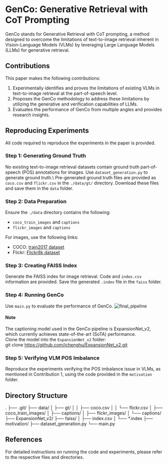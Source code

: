# GenCo: Generative Retrieval with CoT Prompting

GenCo stands for Generative Retrieval with CoT prompting, a method designed to overcome the limitations of text-to-image retrieval inherent in Vision-Language Models (VLMs) by leveraging Large Language Models (LLMs) for generative retrieval.

## Contributions
This paper makes the following contributions:
1. Experimentally identifies and proves the limitations of existing VLMs in text-to-image retrieval at the part-of-speech level.
2. Proposes the GenCo methodology to address these limitations by utilizing the generative and verification capabilities of LLMs.
3. Evaluates the performance of GenCo from multiple angles and provides research insights.

## Reproducing Experiments
All code required to reproduce the experiments in the paper is provided.

### Step 1: Generating Ground Truth
No existing text-to-image retrieval datasets contain ground truth part-of-speech (POS) annotations for images. Use `dataset_generation.py` to generate ground truth.\ 
Pre-generated ground truth files are provided as `coco.csv` and `flickr.csv` in the `./data/gt/` directory. Download these files and save them in the `data` folder.

### Step 2: Data Preparation
Ensure the `./data` directory contains the following:
- `coco_train_images` and `captions`
- `flickr_images` and `captions`

For images, use the following links:
- COCO: [train2017 dataset](https://cocodataset.org/#download)
- Flickr: [Flickr8k dataset](https://www.kaggle.com/datasets/adityajn105/flickr8k)

### Step 3: Creating FAISS Index
Generate the FAISS index for image retrieval. Code and `index.csv` information are provided. Save the generated `.index` file in the `faiss` folder.

### Step 4: Running GenCo
Use `main.py` to evaluate the performance of GenCo.
![final_pipeline](https://github.com/user-attachments/assets/608d5c12-7290-4254-b559-5c59641b53d0)
#### Note
The captioning model used in the GenCo pipeline is ExpansionNet_v2, which currently achieves state-of-the-art (SoTA) performance. \
Clone the model into the `ExpansionNet_v2` folder:\
git clone https://github.com/jchenghu/ExpansionNet_v2.git

### Step 5: Verifying VLM POS Imbalance
Reproduce the experiments verifying the POS imbalance issue in VLMs, as mentioned in Contribution 1, using the code provided in the `motivation` folder.

## Directory Structure
.
├── .git/
├── data/
│ ├── gt/
│ │ ├── coco.csv
│ │ └── flickr.csv
│ ├── coco_train_images/
│ ├── captions/
│ ├── flickr_images/
│ └── captions/
├── ExpansionNet_v2/
├── faiss/
│ ├── index.csv
│ └── *.index
├── motivation/
├── dataset_generation.py
└── main.py

## References
For detailed instructions on running the code and experiments, please refer to the respective files and directories.
